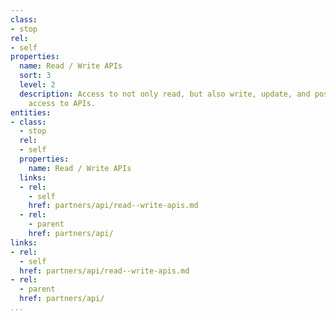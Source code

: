 ```yaml
---
class:
- stop
rel:
- self
properties:
  name: Read / Write APIs
  sort: 3
  level: 2
  description: Access to not only read, but also write, update, and possibly delete
    access to APIs.
entities:
- class:
  - stop
  rel:
  - self
  properties:
    name: Read / Write APIs
  links:
  - rel:
    - self
    href: partners/api/read--write-apis.md
  - rel:
    - parent
    href: partners/api/
links:
- rel:
  - self
  href: partners/api/read--write-apis.md
- rel:
  - parent
  href: partners/api/
...
```

